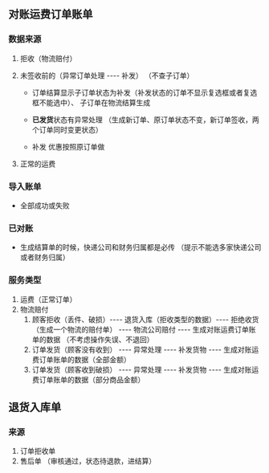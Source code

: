 ## 对账运费订单账单

### 数据来源

1. 拒收（物流赔付）

2. 未签收前的（异常订单处理 ---- 补发） （不查子订单）

    - 订单结算显示子订单状态为补发（补发状态的订单不显示复选框或者复选框不能选中）、 子订单在物流结算生成

    - **已发货**状态有异常处理 （生成新订单、原订单状态不变，新订单签收，两个订单同时变更状态）
    - 补发  优惠按照原订单做

3. 正常的运费

### 导入账单

- 全部成功或失败

### 已对账

- 生成结算单的时候，快递公司和财务归属都是必传  （提示不能选多家快递公司或者财务归属）

### 服务类型

1. 运费（正常订单）
2. 物流赔付
    1. 顾客拒收（丢件、破损）----  退货入库（拒收类型的数据）----  拒绝收货（生成一个物流的赔付单） ---- 物流公司赔付 ---- 生成对账运费订单账单的数据   （不考虑操作失误、不退回）
    2. 订单发货（顾客没有收到） ---- 异常处理 ---- 补发货物 ---- 生成对账运费订单账单的数据（全部金额）
    3. 订单发货（顾客收到破损） ---- 异常处理 ---- 补发货物 ---- 生成对账运费订单账单的数据（部分商品金额）



## 退货入库单

### 来源

1. 订单拒收单
2. 售后单 （审核通过，状态待退款，进结算）


































